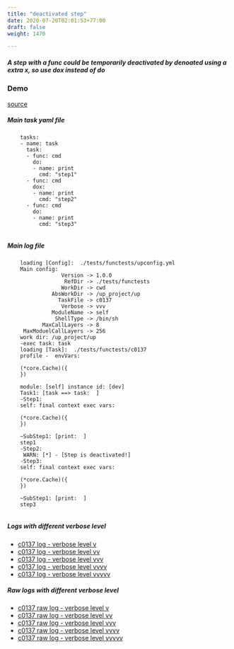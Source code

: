 ```yaml
---
title: "deactivated step"
date: 2020-07-20T02:01:53+77:00
draft: false
weight: 1470

---
```


##### A step with a func could be temporarily deactivated by denoated using a extra x, so use dox instead of do


### Demo








[source](https://github.com/upcmd/up/blob/master/tests/functests/c0137.yml)

##### Main task yaml file
```
    tasks:
    - name: task
      task:
      - func: cmd
        do:
        - name: print
          cmd: "step1"
      - func: cmd
        dox:
        - name: print
          cmd: "step2"
      - func: cmd
        do:
        - name: print
          cmd: "step3"
    
```
##### Main log file
```
    loading [Config]:  ./tests/functests/upconfig.yml
    Main config:
                 Version -> 1.0.0
                  RefDir -> ./tests/functests
                 WorkDir -> cwd
              AbsWorkDir -> /up_project/up
                TaskFile -> c0137
                 Verbose -> vvv
              ModuleName -> self
               ShellType -> /bin/sh
           MaxCallLayers -> 8
     MaxModuelCallLayers -> 256
    work dir: /up_project/up
    -exec task: task
    loading [Task]:  ./tests/functests/c0137
    profile -  envVars:
    
    (*core.Cache)({
    })
    
    module: [self] instance id: [dev]
    Task1: [task ==> task:  ]
    -Step1:
    self: final context exec vars:
    
    (*core.Cache)({
    })
    
    ~SubStep1: [print:  ]
    step1
    -Step2:
     WARN: [*] - [Step is deactivated!]
    -Step3:
    self: final context exec vars:
    
    (*core.Cache)({
    })
    
    ~SubStep1: [print:  ]
    step3
    
```


##### Logs with different verbose level
* [c0137 log - verbose level v](../../logs/c0137_v)
* [c0137 log - verbose level vv](../../logs/c0137_vv)
* [c0137 log - verbose level vvv](../../logs/c0137_vvvv)
* [c0137 log - verbose level vvvv](../../logs/c0137_vvvv)
* [c0137 log - verbose level vvvvv](../../logs/c0137_vvvvv)

##### Raw logs with different verbose level
* [c0137 raw log - verbose level v](../../reflogs/c0137_v.log)
* [c0137 raw log - verbose level vv](../../reflogs/c0137_vv.log)
* [c0137 raw log - verbose level vvv](../../reflogs/c0137_vvv.log)
* [c0137 raw log - verbose level vvvv](../../reflogs/c0137_vvvv.log)
* [c0137 raw log - verbose level vvvvv](../../reflogs/c0137_vvvvv.log)







